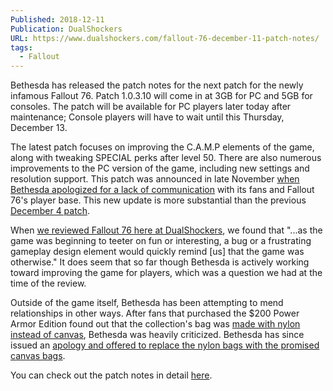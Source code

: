 ```yaml
---
Published: 2018-12-11
Publication: DualShockers
URL: https://www.dualshockers.com/fallout-76-december-11-patch-notes/
tags:
  - Fallout
---
```

Bethesda has released the patch notes for the next patch for the newly infamous Fallout 76. Patch 1.0.3.10 will come in at 3GB for PC and 5GB for consoles. The patch will be available for PC players later today after maintenance; Console players will have to wait until this Thursday, December 13.

The latest patch focuses on improving the C.A.M.P elements of the game, along with tweaking SPECIAL perks after level 50. There are also numerous improvements to the PC version of the game, including new settings and resolution support. This patch was announced in late November [when Bethesda apologized for a lack of communication](https://www.dualshockers.com/fallout-76-december-patch-notes/) with its fans and Fallout 76's player base. This new update is more substantial than the previous [December 4 patch](https://www.dualshockers.com/fallout-76-update-december-4/).

When [we reviewed Fallout 76 here at DualShockers](https://www.dualshockers.com/fallout-76-review-pc-ps4-xbox/), we found that "...as the game was beginning to teeter on fun or interesting, a bug or a frustrating gameplay design element would quickly remind [us] that the game was otherwise." It does seem that so far though Bethesda is actively working toward improving the game for players, which was a question we had at the time of the review.

Outside of the game itself, Bethesda has been attempting to mend relationships in other ways. After fans that purchased the $200 Power Armor Edition found out that the collection's bag was [made with nylon instead of canvas](https://www.dualshockers.com/fallout-76-power-armor-edition-nylon-bag-controversy/), Bethesda was heavily criticized. Bethesda has since issued an [apology and offered to replace the nylon bags with the promised canvas bags](https://www.dualshockers.com/fallout-76-power-armor-edition-canvas-bag-replacement/).

You can check out the patch notes in detail [here](https://fallout.bethesda.net/article/1EDxoSmqFye0QYa2GyQw2u/fallout-76-patch-notes-december-11-2018).